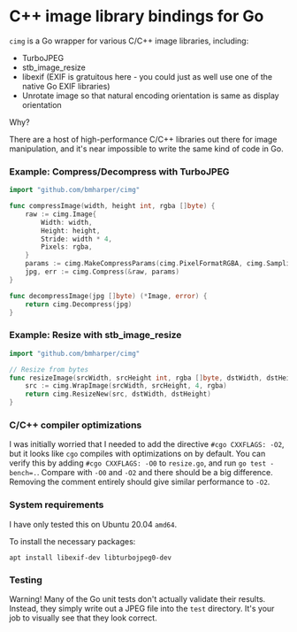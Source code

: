 # C++ image library bindings for Go

`cimg` is a Go wrapper for various C/C++ image libraries, including:

* TurboJPEG
* stb_image_resize
* libexif (EXIF is gratuitous here - you could just as well use one of the native Go EXIF libraries)
* Unrotate image so that natural encoding orientation is same as display orientation

Why?

There are a host of high-performance C/C++ libraries out there for
image manipulation, and it's near impossible to write the same kind
of code in Go.

### Example: Compress/Decompress with TurboJPEG

```go
import "github.com/bmharper/cimg"

func compressImage(width, height int, rgba []byte) {
	raw := cimg.Image{
		Width: width,
		Height: height,
		Stride: width * 4,
		Pixels: rgba,
	}
	params := cimg.MakeCompressParams(cimg.PixelFormatRGBA, cimg.Sampling420, 35, 0)
	jpg, err := cimg.Compress(&raw, params)
}

func decompressImage(jpg []byte) (*Image, error) {
	return cimg.Decompress(jpg)
}
```

### Example: Resize with stb_image_resize

```go
import "github.com/bmharper/cimg"

// Resize from bytes
func resizeImage(srcWidth, srcHeight int, rgba []byte, dstWidth, dstHeight int) *cimg.Image {
	src := cimg.WrapImage(srcWidth, srcHeight, 4, rgba)
	return cimg.ResizeNew(src, dstWidth, dstHeight)
}
```

### C/C++ compiler optimizations
I was initially worried that I needed to add the directive `#cgo CXXFLAGS: -O2`, but it looks like
`cgo` compiles with optimizations on by default. You can verify this by adding `#cgo CXXFLAGS: -O0`
to `resize.go`, and run `go test -bench=.`. Compare with `-O0` and `-O2` and there should be
a big difference. Removing the comment entirely should give similar performance to `-O2`.

### System requirements
I have only tested this on Ubuntu 20.04 `amd64`.

To install the necessary packages:
```
apt install libexif-dev libturbojpeg0-dev
```

### Testing
Warning! Many of the Go unit tests don't actually validate their results. Instead, they
simply write out a JPEG file into the `test` directory. It's your job to visually see that they look correct.
